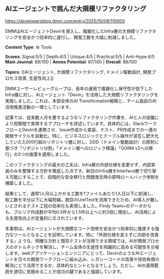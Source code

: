 ## AIエージェントで挑んだ大規模リファクタリング

https://developersblog.dmm.com/entry/2025/10/09/110000

DMMはAIエージェントDevinを導入し、複雑化したInfra層の大規模リファクタリングを安全かつ効率的に遂行し、開発工数を大幅に削減しました。

**Content Type**: ⚙️ Tools

**Scores**: Signal:5/5 | Depth:4/5 | Unique:4/5 | Practical:5/5 | Anti-Hype:4/5
**Main Journal**: 89/100 | **Annex Potential**: 87/100 | **Overall**: 88/100

**Topics**: [[AIエージェント, 大規模リファクタリング, ドメイン駆動設計, 開発プロセス改善, 生産性向上]]

DMMユーザーレビューグループは、長年の運用で複雑化し保守性が低下したInfra層に対し、AIエージェント「Devin」を活用した大規模リファクタリングを実施しました。これは、本部全体のAI Transformation戦略と、チーム独自のAI活用推進活動の一環としています。

記事では、従来数人月を要するようなリファクタリング作業を、AIと人の協働により短期間で実現するアプローチを詳述しています。具体的には、SlackワークフローとDevinを連携させ、Issue作成から実装、テスト、PR作成までの一連の開発サイクルを自動化。特に、ビジネスロジックとテーブル操作が混在し肥大化していた3,000行超のリポジトリ層に対し、DDD（ドメイン駆動設計）の原則に基づき「リポジトリ分割」「ドメイン層へのロジック移譲」「GORM v2への移行」の3つの施策を適用しました。

このリファクタリングの最大の工夫は、Infra層の外部仕様を変更せず、内部実装のみを整理する方針を徹底した点です。新旧のInfra層をInterface層で切り替え可能にすることで、段階的な安全移行と問題発生時の即時ロールバック体制を構築しました。

結果として、通常1人月以上かかる工数を1ファイルあたり1人日以下に削減し、総工数を半分以下に大幅短縮。既存のUnitTestを流用できたため、AI導入が難しいとされるテスト工程の効率化も実現しました。Findy Team+のデータからも、プルリク作成数が平均0.5件から1.5件以上へと約3倍に増加し、AI活用による生産性向上が定量的に示されています。

本事例は、AIエージェントが大規模なコード改修を安全かつ効率的に推進する強力なツールとなることを証明しています。特に「外部仕様を変えずに内部を改善する」ような、明確な方針と既存テストが活用できる領域では、AIが開発プロセスのボトルネックを解消し、チーム全体の生産性を飛躍的に高める可能性を示唆します。webアプリケーションエンジニアにとって、DevinのようなAIエージェントを日々の開発ワークフローに組み込み、レガシーコードの改善や技術負債の解消にどう活用できるか、具体的なヒントとなるでしょう。ただし、AIの適用範囲を適切に見極めることが成功の鍵であると強調しています。